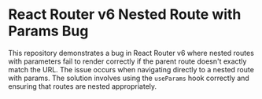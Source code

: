 # React Router v6 Nested Route with Params Bug

This repository demonstrates a bug in React Router v6 where nested routes with parameters fail to render correctly if the parent route doesn't exactly match the URL.  The issue occurs when navigating directly to a nested route with params. The solution involves using the `useParams` hook correctly and ensuring that routes are nested appropriately. 